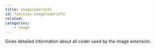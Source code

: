 ```yaml
---
title: imagecoderinfo
id: function-imagecoderinfo
related:
categories:
    - image
---
```


Gives detailed information about all coder used by the image extension.